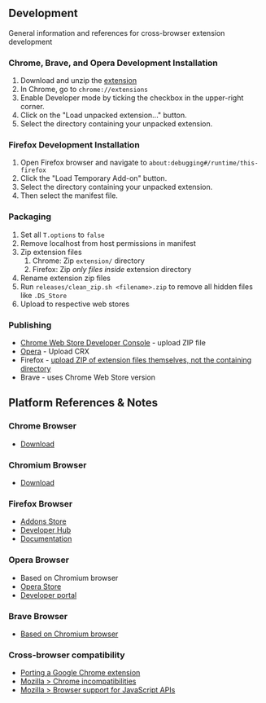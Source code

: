 



## Development

General information and references for cross-browser extension development


### Chrome, Brave, and Opera Development Installation

1. Download and unzip the [extension](https://github.com/omprojects/tally-extension/archive/master.zip)
1. In Chrome, go to `chrome://extensions`
1. Enable Developer mode by ticking the checkbox in the upper-right corner.
1. Click on the "Load unpacked extension..." button.
1. Select the directory containing your unpacked extension.


### Firefox Development Installation

1. Open Firefox browser and navigate to `about:debugging#/runtime/this-firefox`
1. Click the "Load Temporary Add-on" button.
1. Select the directory containing your unpacked extension.
1. Then select the manifest file.


### Packaging

1. Set all `T.options` to `false`
1. Remove localhost from host permissions in manifest
1. Zip extension files
    1. Chrome: Zip `extension/` directory
    2. Firefox: Zip *only files inside* extension directory
1. Rename extension zip files  
1. Run `releases/clean_zip.sh <filename>.zip` to remove all hidden files like `.DS_Store`
1. Upload to respective web stores



### Publishing

* [Chrome Web Store Developer Console](https://chrome.google.com/u/1/webstore/devconsole) - upload ZIP file
* [Opera](https://addons.opera.com/developer/) - Upload CRX
* Firefox - [upload ZIP of extension files themselves, not the containing directory](https://mzl.la/2r2McKv)
* Brave - uses Chrome Web Store version


## Platform References & Notes



### Chrome Browser

* [Download](https://www.google.com/chrome/)


### Chromium Browser

* [Download](https://www.chromium.org/getting-involved/download-chromium)



### Firefox Browser

* [Addons Store](https://addons.mozilla.org/en-US/firefox/)
* [Developer Hub](https://addons.mozilla.org/en-US/developers/)
* [Documentation](https://extensionworkshop.com/)


### Opera Browser

* Based on Chromium browser
* [Opera Store](https://addons.opera.com/en/extensions/)
* [Developer portal](https://addons.opera.com/developer/)


### Brave Browser

* [Based on Chromium browser](https://support.brave.com/hc/en-us/articles/360017909112-How-can-I-add-extensions-to-Brave- )



### Cross-browser compatibility

* [Porting a Google Chrome extension](https://developer.mozilla.org/en-US/docs/Mozilla/Add-ons/WebExtensions/Porting_a_Google_Chrome_extension)
* [Mozilla > Chrome incompatibilities](https://developer.mozilla.org/en-US/docs/Mozilla/Add-ons/WebExtensions/Chrome_incompatibilities)
* [Mozilla > Browser support for JavaScript APIs](https://developer.mozilla.org/en-US/docs/Mozilla/Add-ons/WebExtensions/Browser_support_for_JavaScript_APIs)

